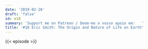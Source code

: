 ```yaml
---
date: '2019-02-26'
draft: 'false'
id: e18
summary: 'Support me on Patreon / Deem-me o vosso apoio em:   '
title: '#18 Eric Smith: The Origin and Nature of Life on Earth'
---
```

{{< episode >}}
